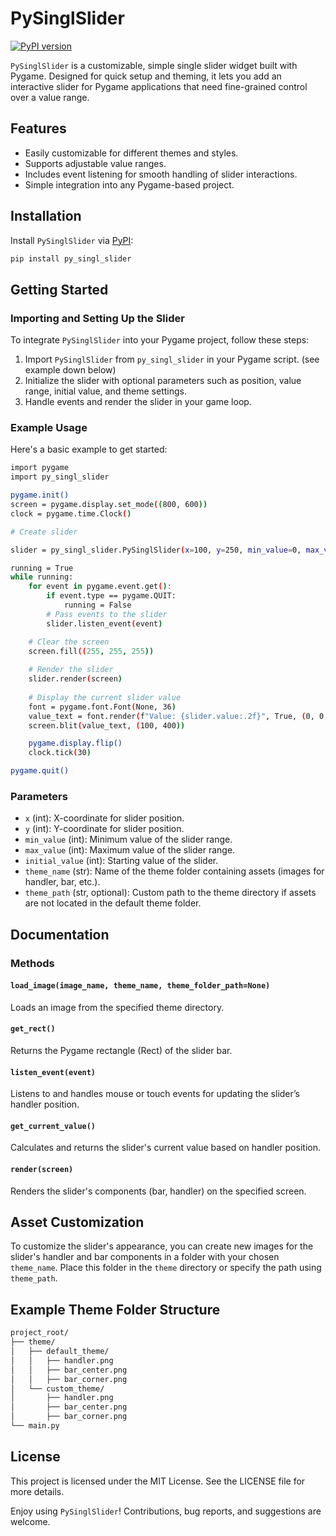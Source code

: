 
# PySinglSlider

[![PyPI version](https://badge.fury.io/py/py-singl-slider.svg?version=latest)](https://badge.fury.io/py/py-singl-slider)

`PySinglSlider` is a customizable, simple single slider widget built with Pygame. Designed for quick setup and theming, it lets you add an interactive slider for Pygame applications that need fine-grained control over a value range.

## Features

- Easily customizable for different themes and styles.
- Supports adjustable value ranges.
- Includes event listening for smooth handling of slider interactions.
- Simple integration into any Pygame-based project.

## Installation

Install `PySinglSlider` via [PyPI](https://pypi.org/project/py-singl-slider):

```bash
pip install py_singl_slider
```

## Getting Started

### Importing and Setting Up the Slider

To integrate `PySinglSlider` into your Pygame project, follow these steps:

1.  Import `PySinglSlider` from `py_singl_slider` in your Pygame script. (see example down below)
2.  Initialize the slider with optional parameters such as position, value range, initial value, and theme settings.
3.  Handle events and render the slider in your game loop.

### Example Usage

Here's a basic example to get started:

```bash
import pygame
import py_singl_slider

pygame.init()
screen = pygame.display.set_mode((800, 600))
clock = pygame.time.Clock()

# Create slider

slider = py_singl_slider.PySinglSlider(x=100, y=250, min_value=0, max_value=100, initial_value=50)

running = True
while running:
    for event in pygame.event.get():
        if event.type == pygame.QUIT:
            running = False
        # Pass events to the slider
        slider.listen_event(event)

    # Clear the screen
    screen.fill((255, 255, 255))
    
    # Render the slider
    slider.render(screen)
    
    # Display the current slider value
    font = pygame.font.Font(None, 36)
    value_text = font.render(f"Value: {slider.value:.2f}", True, (0, 0, 0))
    screen.blit(value_text, (100, 400))

    pygame.display.flip()
    clock.tick(30)

pygame.quit()
```

### Parameters

-   `x` (int): X-coordinate for slider position.
-   `y` (int): Y-coordinate for slider position.
-   `min_value` (int): Minimum value of the slider range.
-   `max_value` (int): Maximum value of the slider range.
-   `initial_value` (int): Starting value of the slider.
-   `theme_name` (str): Name of the theme folder containing assets (images for handler, bar, etc.).
-   `theme_path` (str, optional): Custom path to the theme directory if assets are not located in the default theme folder.
## Documentation

### Methods

#### `load_image(image_name, theme_name, theme_folder_path=None)`

Loads an image from the specified theme directory.

#### `get_rect()`

Returns the Pygame rectangle (Rect) of the slider bar.

#### `listen_event(event)`

Listens to and handles mouse or touch events for updating the slider’s handler position.

#### `get_current_value()`

Calculates and returns the slider's current value based on handler position.

#### `render(screen)`

Renders the slider's components (bar, handler) on the specified screen.

## Asset Customization

To customize the slider's appearance, you can create new images for the slider's handler and bar components in a folder with your chosen `theme_name`. Place this folder in the `theme` directory or specify the path using `theme_path`.

## Example Theme Folder Structure

```bash
project_root/
├── theme/
│   ├── default_theme/
│   │   ├── handler.png
│   │   ├── bar_center.png
│   │   ├── bar_corner.png
│   └── custom_theme/
│       ├── handler.png
│       ├── bar_center.png
│       ├── bar_corner.png
└── main.py
```

## License

This project is licensed under the MIT License. See the LICENSE file for more details.

Enjoy using `PySinglSlider`! Contributions, bug reports, and suggestions are welcome.